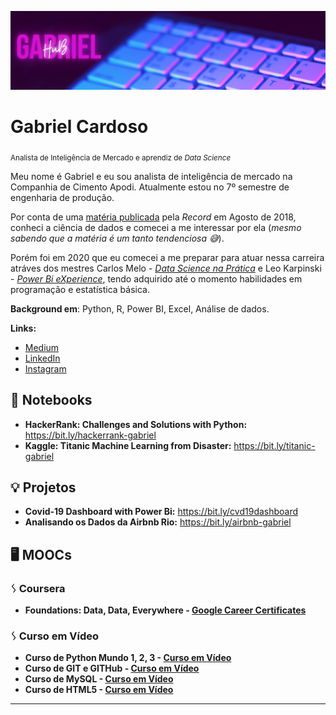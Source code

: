 <p align="center">
  <img src="banner-hub.png" >
</p>

# Gabriel Cardoso

<sub>Analista de Inteligência de Mercado e aprendiz de *Data Science*</sub>

Meu nome é Gabriel e eu sou analista de inteligência de mercado na Companhia de Cimento Apodi. Atualmente estou no 7º semestre de engenharia de produção. 

Por conta de uma [matéria publicada](https://recordtv.r7.com/fala-brasil/fotos/carreira-em-ciencia-de-dados-promete-salarios-de-r-22-mil-29092018) pela *Record* em Agosto de 2018,
conheci a ciência de dados e comecei a me interessar por ela (*mesmo sabendo que a matéria é um tanto tendenciosa 😅*). 

Porém foi em 2020 que eu comecei a me preparar para atuar nessa carreira atráves dos mestres Carlos Melo - [*Data Science na Prática*](https://sigmoidal.ai) e Leo Karpinski -  [*Power Bi eXperience*](https://powerbiexperience.com/pt/), tendo adquirido até o momento habilidades em programação e estatística básica.


**Background em**: Python, R, Power BI, Excel,  Análise de dados.

**Links:**
* [Medium](https://medium.com)
* [LinkedIn](https://br.linkedin.com)
* [Instagram](https://www.instagram.com/gabecrd/)


## 📓 Notebooks
* **HackerRank: Challenges and Solutions with Python:** https://bit.ly/hackerrank-gabriel
* **Kaggle: Titanic Machine Learning from Disaster:** https://bit.ly/titanic-gabriel

## 💡 Projetos
* **Covid-19 Dashboard with Power Bi:** https://bit.ly/cvd19dashboard
* **Analisando os Dados da Airbnb Rio:** https://bit.ly/airbnb-gabriel

## 🖥️ MOOCs
### ᛊ Coursera
* **Foundations: Data, Data, Everywhere - [Google Career Certificates](https://www.coursera.org/learn/foundations-data)**
 
### ᛊ Curso em Vídeo
* **Curso de Python Mundo 1, 2, 3 - [Curso em Vídeo](https://www.cursoemvideo.com/course/python-3-mundo-1/)**
* **Curso de GIT e GITHub - [Curso em Vídeo](https://www.cursoemvideo.com/course/curso-de-git-e-github/)**
* **Curso de MySQL - [Curso em Vídeo](https://www.cursoemvideo.com/course/mysql/)**
* **Curso de HTML5 - [Curso em Vídeo](https://www.cursoemvideo.com/course/html5/)**
---
